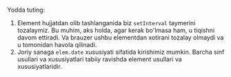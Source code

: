 Yodda tuting:

1. Element hujjatdan olib tashlanganida biz `setInterval` taymerini tozalaymiz. Bu muhim, aks holda, agar kerak bo'lmasa ham, u tiqishni davom ettiradi. Va brauzer ushbu elementdan xotirani tozalay olmaydi va u tomonidan havola qilinadi.
2. Joriy sanaga `elem.date` xususiyati sifatida kirishimiz mumkin. Barcha sinf usullari va xususiyatlari tabiiy ravishda element usullari va xususiyatlaridir.
